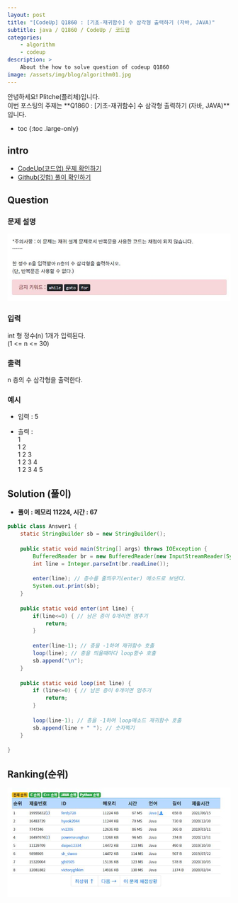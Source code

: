 ```yaml
---
layout: post
title: "[CodeUp] Q1860 : [기초-재귀함수] 수 삼각형 출력하기 (자바, JAVA)"
subtitle: java / Q1860 / CodeUp / 코드업
categories:
    - algorithm
    - codeup
description: >
    About the how to solve question of codeup Q1860
image: /assets/img/blog/algorithm01.jpg
---
```


안녕하세요! Plitche(플리체)입니다.  
이번 포스팅의 주제는 **Q1860 : [기초-재귀함수] 수 삼각형 출력하기 (자바, JAVA)**입니다.

* toc
{:toc .large-only}

## intro
* [CodeUp(코드업) 문제 확인하기](https://codeup.kr/problem.php?id=1860)  
* [Github(깃헙) 풀이 확인하기](https://github.com/plitche/CodeUp_Solution/tree/master/Q1801~Q1900/Q1860)  

## Question
### 문제 설명
![](/assets/post/codeup/Q1800~Q1899/20211227_02/01.JPG)  

### 입력
int 형 정수(n) 1개가 입력된다.  
(1 <= n <= 30)  

### 출력
n 층의 수 삼각형을 출력한다.  
  
### 예시
* 입력 : 5  
  
* 출력 :  
1  
1 2  
1 2 3  
1 2 3 4  
1 2 3 4 5  
  
## Solution (풀이)
* **풀이 : 메모리 11224, 시간 : 67**  

```java
public class Answer1 {
	static StringBuilder sb = new StringBuilder();
	
	public static void main(String[] args) throws IOException {
        BufferedReader br = new BufferedReader(new InputStreamReader(System.in));
        int line = Integer.parseInt(br.readLine());
        
        enter(line); // 층수를 줄띄우기(enter) 메소드로 보낸다.
        System.out.print(sb);
	}
	
	public static void enter(int line) {
		if(line<=0) { // 남은 층이 0개이면 멈추기
			return;
		}
		
		enter(line-1); // 층을 -1하여 재귀함수 호출
		loop(line); // 층을 띄울때마다 loop함수 호출
		sb.append("\n");
	}
	
	public static void loop(int line) {
		if (line<=0) { // 남은 층이 0개이면 멈추기
			return;
		}
		
		loop(line-1); // 층을 -1하여 loop매소드 재귀함수 호출
		sb.append(line + " "); // 숫자찍기
	}
    	 
}
```  

## Ranking(순위)
![](/assets/post/codeup/Q1800~Q1899/20211227_02/03.JPG)  